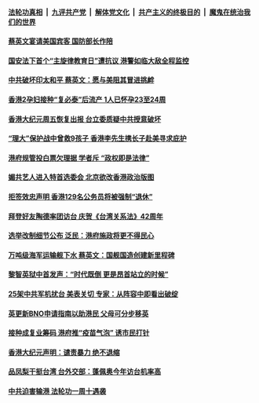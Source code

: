 

####  [法轮功真相](../../../../basic/blob/master/README.md?t=04160432) &nbsp;|&nbsp; [九评共产党](../../../../9ping.md/blob/master/README.md?t=04160432) &nbsp;|&nbsp; [解体党文化](../../../../jtdwh.md/blob/master/README.md?t=04160432)  &nbsp;|&nbsp; [共产主义的终极目的](../../../../gczydzjmd.md/blob/master/README.md?t=04160432) &nbsp;|&nbsp; [魔鬼在统治我们的世界](../../../../mgztzwmdsj.md/blob/master/README.md?t=04160432) 

#### [蔡英文宴请美国宾客 国防部长作陪](../pages/soh55/495410.md?t=04160432) 
#### [国安法下首个“主旋律教育日”遭抗议 港警如临大敌全程监控](../pages/soh55/495335.md?t=04160432) 
#### [中共破坏印太和平 蔡英文：愿与美阻其冒进挑衅](../pages/soh55/495218.md?t=04160432) 
#### [香港2孕妇接种“复必泰”后流产 1人已怀孕23至24周](../pages/soh55/495212.md?t=04160432) 
#### [香港大纪元周五恢复出报 台立委质疑中共授意破坏](../pages/soh55/495179.md?t=04160432) 
#### [“理大”保护战中曾救9孩子 香港李先生携长子赴美寻求庇护](../pages/soh55/495119.md?t=04160432) 
#### [港府规管投白票欠理据 学者斥 “政权即是法律”](../pages/soh55/494984.md?t=04160432) 
#### [媚共艺人进入特首选委会 北京欲改香港政治版图](../pages/soh55/494816.md?t=04160432) 
#### [拒签效忠声明 香港129名公务员将被强制“退休”](../pages/soh55/494849.md?t=04160432) 
#### [拜登好友陶德率团访台 庆贺《台湾关系法》42周年  ](../pages/soh55/494735.md?t=04160432) 
#### [选举改制细节公布 泛民：港府施政将更不得民心](../pages/soh55/494564.md?t=04160432) 
#### [万吨级海军运输舰下水 蔡英文：国舰国造创建新里程碑](../pages/soh55/494483.md?t=04160432) 
#### [黎智英狱中首发声：“时代既倒 更是昂首站立的时候”](../pages/soh55/494414.md?t=04160432) 
#### [25架中共军机扰台 美表关切 专家：从阵容中即看出破绽 ](../pages/soh55/494354.md?t=04160432) 
#### [英更新BNO申请指南以助港民 父母可分步移英](../pages/soh55/494294.md?t=04160432) 
#### [接种成复业筹码 港府推“疫苗气泡” 诱市民打针](../pages/soh55/494231.md?t=04160432) 
#### [香港大纪元声明：谴责暴力 绝不退缩](../pages/soh55/494201.md?t=04160432) 
#### [品凤梨干挺台湾 台外交部：蓬佩奥今年访台机率高](../pages/soh55/494090.md?t=04160432) 
#### [中共迫害输港 法轮功一周十遇袭](../pages/soh55/494081.md?t=04160432) 
